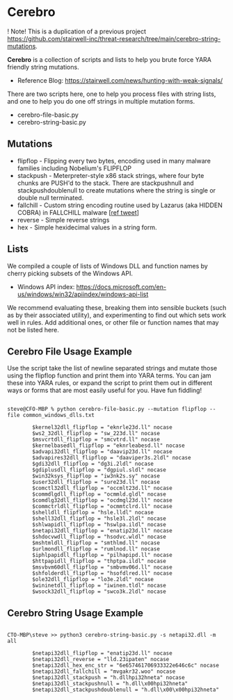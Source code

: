 # Cerebro

! Note! This is a duplication of a previous project https://github.com/stairwell-inc/threat-research/tree/main/cerebro-string-mutations.

**Cerebro** is a collection of scripts and lists to help you brute force YARA friendly string mutations.

- Reference Blog: https://stairwell.com/news/hunting-with-weak-signals/


There are two scripts here, one to help you process files with string lists, and one to help you do one off strings in multiple mutation forms.

- cerebro-file-basic.py
- cerebro-string-basic.py


## Mutations

- flipflop - Flipping every two bytes, encoding used in many malware families including Nobelium's FLIPFLOP
- stackpush - Meterpreter-style x86 stack strings, where four byte chunks are PUSH'd to the stack. There are stackpushnull and stackpushdoublenull to create mutations where the string is single or double null terminated.
- fallchill - Custom string encoding routine used by Lazarus (aka HIDDEN COBRA) in FALLCHILL malware [[ref tweet](https://twitter.com/stvemillertime/status/1485990404948381698)]
- reverse - Simple reverse strings
- hex - Simple hexidecimal values in a string form.

## Lists

We compiled a couple of lists of Windows DLL and function names by cherry picking subsets of the Windows API. 
- Windows API index: https://docs.microsoft.com/en-us/windows/win32/apiindex/windows-api-list

We recommend evaluating these, breaking them into sensible buckets (such as by their associated utility), and experimenting to find out which sets work well in rules. Add additional ones, or other file or function names that may not be listed here. 

## Cerebro File Usage Example

Use the script take the list of newline separated strings and mutate those using the flipflop function and print them into YARA terms. You can jam these into YARA rules, or expand the script to print them out in different ways or forms that are most easily useful for you. Have fun fiddling!

```

steve@CFO-MBP % python cerebro-file-basic.py --mutation flipflop --file common_windows_dlls.txt

        $kernel32dll_flipflop = "eknrle23d.ll" nocase
        $ws2_32dll_flipflop = "sw_223d.ll" nocase
        $msvcrtdll_flipflop = "smcvtrd.ll" nocase
        $kernelbasedll_flipflop = "eknrleabesd.ll" nocase
        $advapi32dll_flipflop = "daavip23d.ll" nocase
        $advapires32dll_flipflop = "daaviper3s.2ldl" nocase
        $gdi32dll_flipflop = "dg3i.2ldl" nocase
        $gdiplusdll_flipflop = "dgpiul.sldl" nocase
        $win32ksys_flipflop = "iw3nk2s.sy" nocase
        $user32dll_flipflop = "sure23d.ll" nocase
        $comctl32dll_flipflop = "occmlt23d.ll" nocase
        $commdlgdll_flipflop = "ocmmld.gldl" nocase
        $comdlg32dll_flipflop = "ocdmgl23d.ll" nocase
        $commctrldll_flipflop = "ocmmtclrd.ll" nocase
        $shelldll_flipflop = "hsle.lldl" nocase
        $shell32dll_flipflop = "hsle3l.2ldl" nocase
        $shlwapidll_flipflop = "hswlpa.ildl" nocase
        $netapi32dll_flipflop = "enatip23d.ll" nocase
        $shdocvwdll_flipflop = "hsodvc.wldl" nocase
        $mshtmldll_flipflop = "smthlmd.ll" nocase
        $urlmondll_flipflop = "rumlnod.ll" nocase
        $iphlpapidll_flipflop = "pilhapipd.ll" nocase
        $httpapidll_flipflop = "thptpa.ildl" nocase
        $msvbvm60dll_flipflop = "smbvmv06d.ll" nocase
        $shfolderdll_flipflop = "hsofdlred.ll" nocase
        $ole32dll_flipflop = "lo3e.2ldl" nocase
        $wininetdll_flipflop = "iwinen.tldl" nocase
        $wsock32dll_flipflop = "swco3k.2ldl" nocase
```


## Cerebro String Usage Example

```

CTO-MBP\steve >> python3 cerebro-string-basic.py -s netapi32.dll -m all

        $netapi32dll_flipflop = "enatip23d.ll" nocase
        $netapi32dll_reverse = "lld.23ipaten" nocase
        $netapi32dll_hex_enc_str = "6e657461706933322e646c6c" nocase
        $netapi32dll_fallchill = "mvgakr32.woo" nocase
        $netapi32dll_stackpush = "h.dllhpi32hneta" nocase
        $netapi32dll_stackpushnull = "h.dll\x00hpi32hneta"
        $netapi32dll_stackpushdoublenull = "h.dll\x00\x00hpi32hneta"
```